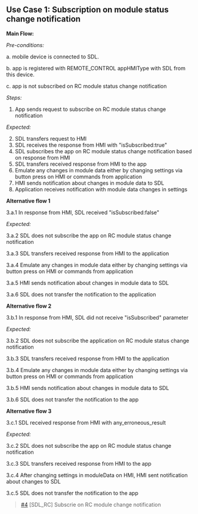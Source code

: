 ## Use Case 1: Subscription on module status change notification

**Main Flow:**

_Pre-conditions:_

a. mobile device is connected to SDL.

b. app is registered with REMOTE_CONTROL appHMIType with SDL from this device. 

c. app is not subscribed on RC module status change notification

_Steps:_

1. App sends request to subscribe on RC module status change notification

_Expected:_

2. SDL transfers request to HMI
3. SDL receives the response from HMI with "isSubscribed:true"
4. SDL subscribes the app on RC module status change notification based on response from HMI
5. SDL transfers received response from HMI to the app
6. Emulate any changes in module data either by changing settings via button press on HMI or commands from application
7. HMI sends notification about changes in module data to SDL
7. Application receives notification with module data changes in settings

**Alternative flow 1**

3.a.1 In response from HMI, SDL received "isSubscribed:false"

_Expected:_

3.a.2 SDL does not subscribe the app on RC module status change notification

3.a.3 SDL transfers received response from HMI to the application

3.a.4 Emulate any changes in module data either by changing settings via button press on HMI or commands from application

3.a.5 HMI sends notification about changes in module data to SDL

3.a.6 SDL does not transfer the notification to the application

**Alternative flow 2**

3.b.1 In response from HMI, SDL did not receive "isSubscribed" parameter

_Expected:_

3.b.2 SDL does not subscribe the application on RC module status change notification

3.b.3 SDL transfers received response from HMI to the application

3.b.4 Emulate any changes in module data either by changing settings via button press on HMI or commands from application

3.b.5 HMI sends notification about changes in module data to SDL

3.b.6 SDL does not transfer the notification to the app

**Alternative flow 3**

3.c.1 SDL received response from HMI with any_erroneous_result

_Expected:_

3.c.2 SDL does not subscribe the app on RC module status change notification

3.c.3 SDL transfers received response from HMI to the app

3.c.4 After changing settings in moduleData on HMI, HMI sent notification about changes to SDL

3.c.5 SDL does not transfer the notification to the app

> [#4](https://github.com/smartdevicelink/sdl_requirements/issues/4) [SDL_RC] Subscrie on RC module change notification
